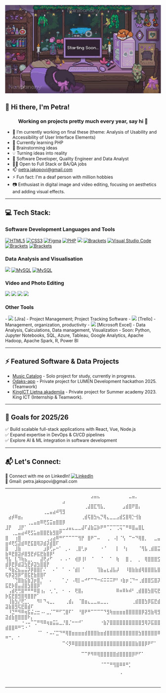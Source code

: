 <!--    
.______    _______ .___________..______       __    ______  __       ___     __     _______.
|   _  \  |   ____||           ||   _  \     |  |  /      ||  |     /   \   (_ )   /       |
|  |_)  | |  |__   `---|  |----`|  |_)  |    |  | |  ,----'|  |    /  ^  \   |/   |   (----`
|   ___/  |   __|      |  |     |      /     |  | |  |     |  |   /  /_\  \        \   \    
|  |      |  |____     |  |     |  |\  \----.|  | |  `----.|  |  /  _____  \   .----)   |   
| _|      |_______|    |__|     | _| `._____||__|  \______||__| /__/     \__\  |_______/    
                                                                                            
 __    __    ______   .___  ___.  _______ .______      ___       _______  _______           
|  |  |  |  /  __  \  |   \/   | |   ____||   _  \    /   \     /  _____||   ____|          
|  |__|  | |  |  |  | |  \  /  | |  |__   |  |_)  |  /  ^  \   |  |  __  |  |__             
|   __   | |  |  |  | |  |\/|  | |   __|  |   ___/  /  /_\  \  |  | |_ | |   __|            
|  |  |  | |  `--'  | |  |  |  | |  |____ |  |     /  _____  \ |  |__| | |  |____           
|__|  |__|  \______/  |__|  |__| |_______|| _|    /__/     \__\ \______| |_______|          
                                                                                                                        
welcome to my source code, pls excuse the mess ฅ^•ﻌ•^ฅ-->

  <img src="bok.jpg" alt="banner" width="800"/>
</p>

## 👋 Hi there, I'm Petra! 

<h3 align="center"> Working on projects pretty much every year, say hi 🤗 </h3>

- 🔭 I’m currently working on final these (theme: Analysis of Usability and Accessibility of User Interface Elements)
- 🌱 Currently learning PHP
- 💬 Brainstorming ideas
- 💡 Turning ideas into reality
- 🎯 Software Developer, Quality Engineer and Data Analyst
- 👨‍💻 Open to Full Stack or BA/QA jobs
- 📫 petra.jakopovi@gmail.com
- ⚡ Fun fact: I'm a deaf person with million hobbies
- 📷 Enthusiast in digital image and video editing, focusing on aesthetics and adding visual effects.

---

## 💻 Tech Stack:
<h3> Software Development Languages and Tools </h3>
<p align="left">
  <a href="https://www.geeksforgeeks.org/html/html5-introduction/" rel="nofollow"><img src="https://cdn.jsdelivr.net/gh/devicons/devicon/icons/html5/html5-original.svg" height="40" data-canonical-src="https://cdn.jsdelivr.net/gh/devicons/devicon/icons/html5/html5-original.svg" alt="HTML5" style="max-width: 100%; height: auto; max-height: 40px;"></a>
  <a href="https://en.wikipedia.org/wiki/CSS" rel="nofollow"><img src="https://cdn.jsdelivr.net/gh/devicons/devicon/icons/css3/css3-original.svg" height="40" data-canonical-src="https://cdn.jsdelivr.net/gh/devicons/devicon/icons/css3/css3-original.svg" alt="CSS3" style="max-width: 100%; height: auto; max-height: 40px;"></a>
  <a href="https://www.figma.com/" rel="nofollow"><img src="https://cdn.jsdelivr.net/gh/devicons/devicon/icons/figma/figma-original.svg" height="40" data-canonical-src="https://cdn.jsdelivr.net/gh/devicons/devicon/icons/figma/figma-original.svg" alt="Figma" style="max-width: 100%; height: auto; max-height: 40px;"></a>
  <a href="https://www.php.net/" rel="nofollow"><img src="https://cdn.jsdelivr.net/gh/devicons/devicon/icons/php/php-original.svg" height="40" data-canonical-src="https://cdn.jsdelivr.net/gh/devicons/devicon/icons/php/php-original.svg" alt="PHP" style="max-width: 100%; height: auto; max-height: 40px;"></a>
<a href="https://developer.mozilla.org/en-US/docs/Web/JavaScript" rel="nofollow"><img src="https://camo.githubusercontent.com/b16bfc5a41e33e8ce1162cb147ea2f9de31f2ac644f151e83d406c66eebddfb7/68747470733a2f2f75706c6f61642e77696b696d656469612e6f72672f77696b6970656469612f636f6d6d6f6e732f392f39392f556e6f6666696369616c5f4a6176615363726970745f6c6f676f5f322e737667" height="40" data-canonical-src="https://upload.wikimedia.org/wikipedia/commons/9/99/Unofficial_JavaScript_logo_2.svg" style="max-width: 100%; height: auto; max-height: 40px;"></a>
<a href="https://brackets.io/" rel="nofollow"><img src="https://upload.wikimedia.org/wikipedia/commons/thumb/4/4c/Brackets_Icon.svg/1024px-Brackets_Icon.svg.png" height="40" data-canonical-src="https://upload.wikimedia.org/wikipedia/commons/thumb/4/4c/Brackets_Icon.svg/1024px-Brackets_Icon.svg.png" alt="Brackets" style="max-width: 100%; height: auto; max-height: 40px;"></a>
<a href="https://code.visualstudio.com/" rel="nofollow"><img src="https://upload.wikimedia.org/wikipedia/commons/thumb/9/9a/Visual_Studio_Code_1.35_icon.svg/2048px-Visual_Studio_Code_1.35_icon.svg.png" height="40" data-canonical-src="https://upload.wikimedia.org/wikipedia/commons/thumb/9/9a/Visual_Studio_Code_1.35_icon.svg/2048px-Visual_Studio_Code_1.35_icon.svg.png" alt="Visual Studio Code" style="max-width: 100%; height: auto; max-height: 40px;"></a> 
<a href="https://www.testrail.com/" rel="nofollow"><img src="https://img.icons8.com/?size=512&id=rWQ6Qj4WSwBn&format=png" height="40" data-canonical-src="https://img.icons8.com/?size=512&id=rWQ6Qj4WSwBn&format=png" alt="Brackets" style="max-width: 100%; height: auto; max-height: 40px;"></a>  
<a href="https://www.adobe.com/products/dreamweaver.html" rel="nofollow"><img src="https://upload.wikimedia.org/wikipedia/commons/thumb/7/75/Adobe_Dreamweaver_CC_icon.svg/768px-Adobe_Dreamweaver_CC_icon.svg.png?20210519033737" height="40" data-canonical-src="https://upload.wikimedia.org/wikipedia/commons/thumb/7/75/Adobe_Dreamweaver_CC_icon.svg/768px-Adobe_Dreamweaver_CC_icon.svg.png?20210519033737" alt="Brackets" style="max-width: 100%; height: auto; max-height: 40px;"></a>
 <!--  <img src="https://cdn.jsdelivr.net/gh/devicons/devicon/icons/react/react-original.svg" alt="React" width="40" height="40"/>
  <img src="https://cdn.jsdelivr.net/gh/devicons/devicon/icons/angularjs/angularjs-original.svg" alt="Angular" width="40" height="40"/>
  <img src="https://cdn.jsdelivr.net/gh/devicons/devicon/icons/vuejs/vuejs-original.svg" alt="Vue" width="40" height="40"/>
  <img src="https://www.vectorlogo.zone/logos/tailwindcss/tailwindcss-icon.svg" alt="Tailwind CSS" width="40" height="40"/>
  <img src="https://cdn.jsdelivr.net/gh/devicons/devicon/icons/nextjs/nextjs-original.svg" alt="Next.js" width="40" height="40"/>
  <img src="https://cdn.jsdelivr.net/gh/devicons/devicon/icons/dot-net/dot-net-original.svg" alt=".NET Core" width="40" height="40"/>
  <img src="https://cdn.jsdelivr.net/gh/devicons/devicon/icons/typescript/typescript-original.svg" alt="TypeScript" width="40" height="40"/>
  <img src="https://cdn.jsdelivr.net/gh/devicons/devicon/icons/docker/docker-original.svg" alt="Docker" width="40" height="40"/>
  <img src="https://raw.githubusercontent.com/your-username/your-repo/main/images/langs/java.png" alt="Java" width="80" height="80" style="margin-right: 15px;">
  <img src="https://raw.githubusercontent.com/your-username/your-repo/main/images/langs/cpp.png" alt="C++" width="80" height="80"> -->
</p>

<h3> Data Analysis and Visualisation </h3>
<p align="left">
 <a href="https://www.postgresql.org/" rel="nofollow"><img src="https://cdn.jsdelivr.net/gh/devicons/devicon/icons/postgresql/postgresql-original.svg" height="40" data-canonical-src="https://cdn.jsdelivr.net/gh/devicons/devicon/icons/postgresql/postgresql-original.svg" style="max-width: 100%; height: auto; max-height: 40px;"></a>
 <a href="https://www.python.org/" rel="nofollow"><img src="https://cdn.jsdelivr.net/gh/devicons/devicon/icons/python/python-original.svg" height="40" data-canonical-src="https://cdn.jsdelivr.net/gh/devicons/devicon/icons/python/python-original.svg" alt="MySQL" style="max-width: 100%; height: auto; max-height: 40px;"></a> 
  <a href="https://www.mysql.com/" rel="nofollow"><img src="https://cdn.jsdelivr.net/gh/devicons/devicon/icons/mysql/mysql-original.svg" height="40" data-canonical-src="https://cdn.jsdelivr.net/gh/devicons/devicon/icons/mysql/mysql-original.svg" alt="MySQL" style="max-width: 100%; height: auto; max-height: 40px;"></a> 
  </p>


<h3> Video and Photo Editing </h3>
<p align="left">
  <a href="https://www.adobe.com/products/photoshop.html" rel="nofollow"><img src="https://camo.githubusercontent.com/3943c801288c835b42b3777afcc77c6c82c6414b95fe890bf8f0be9f1f0e1dac/68747470733a2f2f75706c6f61642e77696b696d656469612e6f72672f77696b6970656469612f636f6d6d6f6e732f612f61662f41646f62655f50686f746f73686f705f43435f69636f6e2e737667" height="40" data-canonical-src="https://upload.wikimedia.org/wikipedia/commons/a/af/Adobe_Photoshop_CC_icon.svg" style="max-width: 100%; height: auto; max-height: 40px;"></a>
<a href="https://www.adobe.com/products/premiere.html" rel="nofollow"><img src="https://camo.githubusercontent.com/5bcda7789abdcfe9f57fa94a1d87deccdc42fbb0bea1f88d61d207d26052e38b/68747470733a2f2f75706c6f61642e77696b696d656469612e6f72672f77696b6970656469612f636f6d6d6f6e732f342f34302f41646f62655f5072656d696572655f50726f5f43435f69636f6e2e737667" height="40" data-canonical-src="https://upload.wikimedia.org/wikipedia/commons/4/40/Adobe_Premiere_Pro_CC_icon.svg" style="max-width: 100%; height: auto; max-height: 40px;"></a>
<!-- <a href="https://www.blender.org/" rel="nofollow"><img src="https://camo.githubusercontent.com/7fef542fba72854151304580324d0d6f6703d08442d7f05968b649b80a2d61ff/68747470733a2f2f75706c6f61642e77696b696d656469612e6f72672f77696b6970656469612f636f6d6d6f6e732f302f30632f426c656e6465725f6c6f676f5f6e6f5f746578742e737667" height="40" data-canonical-src="https://upload.wikimedia.org/wikipedia/commons/0/0c/Blender_logo_no_text.svg" style="max-width: 100%; height: auto; max-height: 40px;"></a> -->
<a href="https://www.canva.com/" rel="nofollow"><img src="https://www.edigitalagency.com.au/wp-content/uploads/Canva-logo-PNG-large-size.png" height="40" data-canonical-src="https://www.edigitalagency.com.au/wp-content/uploads/Canva-logo-PNG-large-size.png" style="max-width: 100%; height: auto; max-height: 40px;"></a>
<a href="https://picsart.com/" rel="nofollow"><img src="https://play-lh.googleusercontent.com/gRheGVxu9Ygc4lIc71bVSgjGNiZ8d-nraBqGFRm1SV-2CsD-byiqzt_8m8y8tJqyLXc" height="40" data-canonical-src="https://www.edigitalagency.com.au/wp-content/uploads/Canva-logo-PNG-large-size.png" style="max-width: 100%; height: auto; max-height: 40px;"></a>
</p>


<h3> Other Tools </h3>
<p align="left">
- <a href="https://www.atlassian.com/software/jira" rel="nofollow"><img src="https://encrypted-tbn0.gstatic.com/images?q=tbn:ANd9GcRu64dKK1CnxP4S_ttq1E9Y1p2F3WpUz88uQA&s" data-canonical-src="https://encrypted-tbn0.gstatic.com/images?q=tbn:ANd9GcRu64dKK1CnxP4S_ttq1E9Y1p2F3WpUz88uQA&s" style="max-width: 100%; height: auto; max-height: 40px;"></a> [Jira] - Project Management; Project Tracking Software
- <a href="https://trello.com/" rel="nofollow"><img src="https://cdn-icons-png.flaticon.com/512/6124/6124991.png" data-canonical-src="https://cdn-icons-png.flaticon.com/512/6124/6124991.png" style="max-width: 100%; height: auto; max-height: 40px;"></a> [Trello] - Management, organization, productivity
- <a href="https://excel.cloud.microsoft/hr-hr/"><img src="https://w7.pngwing.com/pngs/878/917/png-transparent-microsoft-excel-icon.png" data-canonical-src="https://w7.pngwing.com/pngs/878/917/png-transparent-microsoft-excel-icon.png" style="max-width: 100%; height: auto; max-height: 40px;"></a> [Microsoft Excel] - Data Analysis, Calculations, Data management, Visualization
- Soon: Python, Jupyter Notebooks, SQL, Azure, Tableau, Google Analytics, Apache Hadoop, Apache Spark, R, Power BI


---

## ⚡ Featured Software & Data Projects
- [Music Catalog](https://github.com/PetriciaLee/music-catalog) - Solo project for study, currently in progress.
- [Odaks-app](https://github.com/PetriciaLee/odaks-app) - Private project for LUMEN Development hackathon 2025. (Teamwork)
- [KingICT Ljetna akademija](https://github.com/PetriciaLee/KingICT.Academy2023) - Private project for Summer academy 2023. King ICT (Internship & Teamwork).
---

## 🚀 Goals for 2025/26
✅ Build scalable full-stack applications with React, Vue, Node.js <br>
✅ Expand expertise in DevOps & CI/CD pipelines <br>
✅ Explore AI & ML integration in software development 

---

## 📬 Let's Connect:

<p align="left">     🔗 Connect with me on LinkedIn!
  <a href="https://www.linkedin.com/in/petra-jakopovic/" target="_blank">
    <img src="https://cdn.jsdelivr.net/gh/devicons/devicon/icons/linkedin/linkedin-original.svg" alt="LinkedIn" alt="LinkedIn" width="20" height="20"/>
  </a> <br>
  💼 Gmail: petra.jakopovi@gmail.com
</p>

<!--
╭┈─── ༺ ✧ ༻ ───┈╮ <br>
Code. Debug. Create. Repeat. <br>
Building the future, one line at a time. <br>
╰┈─── ༺ ✧ ༻ ───┈╯     -->

---

⠀⠀⠀⠀⠀⠀⠀⠀⠀⠀⠀⠀⠀⠀⠀⠀⠀⠀⠀⠀⠀⠀⠀⠀⠀⠀⠀⣠⣤⣄⠀⠀⠀⠀⠀⠀⠀⠀⠀⣀⣤⡀⠀⠀⠀⠀⠀⠀⠀⠀⠀⠀⠀⠀⠀⠀⠀⠀⠀⠀⠀⠀⠀⠀⠀⠀⠀⣠
⠀⠀⠀⠀⠀⠀⠀⠀⠀⠀⠀⠀⠀⠀⠀⠀⠀⠀⠀⠀⠀⠀⠀⠀⠀⢀⣼⣿⣏⢻⣧⡀⠀⠀⠀⠀⠀⣠⣾⣿⠟⣿⡄⠀⠀⠀⠀⠀⠀⠀⠀⠀⠀⠀⠀⠀⠀⠀⠀⠀⠀⢀⣀⣤⣴⠾⢻⣻
⠀⣴⡾⠿⣶⡄⠀⠀⠀⠀⠀⠀⠀⠀⠀⠀⠀⠀⠀⠀⠀⠀⠀⠀⢀⣾⢯⣿⣳⢦⡙⢿⣄⣀⣀⣠⣾⣫⣿⢿⡑⢺⣷⠀⠀⠀⠀⠀⠀⠀⠀⠀⠀⠀⠀⠀⢀⣀⣤⣶⠿⢟⣫⣭⣶⣿⣿⡿
⣸⡟⠀⠀⣸⡟⠁⠀⠀⠀⠀⠀⠀⠀⠀⠀⠀⣀⣀⣠⣤⣄⣀⣀⣼⠏⣼⣷⣭⡷⠟⠛⠉⡉⠉⢉⢭⠉⠛⠿⣿⣤⣿⣇⠀⠀⠀⠀⠀⠀⠀⢀⣀⣤⣴⠾⢟⣫⣥⣶⣿⣿⣟⣷⣻⣿⠟⠀
⣿⠀⠀⢰⣿⠀⠀⠀⠀⠀⠀⠀⠀⢀⣠⣴⠿⠛⠋⠉⠉⠉⠉⢻⡟⠀⣿⠟⠉⠤⠀⠀⢀⠀⠠⡇⠈⢣⠀⠉⠒⠙⢿⣿⡀⠀⠀⣀⣤⣶⠾⢟⣫⣽⣾⠿⣟⣯⣿⢿⡽⣾⡽⣾⣿⠏⠀⠀
⣿⠀⠀⣸⣷⠀⠀⠀⠀⠀⠀⠀⣰⡿⢋⡤⠒⠁⠀⡀⠄⠀⢀⣿⢃⡶⠀⠀⠀⠀⠐⠈⠀⠀⠀⡇⠀⠘⡆⠀⠀⠀⠈⢻⣧⢀⣾⣿⣭⣷⠿⣟⣿⣽⡾⣿⣻⣟⡾⣯⣟⣷⣿⡿⠃⠀⠀⠀
⢻⣧⠀⣇⠹⢷⣦⣀⡀⠀⠀⣼⢟⡴⠋⠀⠀⠠⠀⠄⠂⠀⢾⡿⢸⠇⠀⠈⠀⠀⠈⠀⠀⠁⠀⢷⠀⠀⣿⢀⠀⠀⡀⠀⢿⣿⣿⣿⣫⣾⡿⣟⡿⣾⣽⣳⣟⡾⣽⣳⣿⣿⡟⠀⠀⠀⠀⠀
⠁⠻⣷⣝⣦⣤⣬⡽⡿⣿⣿⡏⠌⠀⠀⠄⠁⠀⠁⠀⠄⠈⣾⡇⠈⠀⠀⠀⠀⢹⣷⣤⣆⣼⣧⡼⠀⠀⠸⣿⣷⣷⣾⢿⣿⣿⣿⣧⣿⢯⡿⣽⣻⡿⠋⣿⣯⣟⣷⣿⣿⠏⠀⠀⠀⠀⠀⠀
⠀⠀⠈⢙⣿⣷⣮⣷⣹⡶⣿⡈⠀⠀⠄⠀⠀⠀⠁⡐⠀⠠⢿⡇⠤⠚⠋⠉⠙⠒⠮⠭⠭⠭⠟⠃⠰⣷⡶⢈⠙⠒⢀⣾⣿⣿⣫⣿⡽⣯⣟⡷⣿⣤⣼⣿⣳⣿⣿⡿⠁⠀⠀⠀⠀⠀⠀⠀
⠀⢠⣾⢟⢛⣿⠛⠛⠛⠿⣿⢰⡄⠀⢂⠈⡀⠀⠂⠀⠄⠀⢟⣿⡄⠀⠀⠀⠀⠀⠀⠀⠀⠀⠀⠿⠶⠿⠷⠾⠃⢀⣾⣿⣿⣳⣿⢯⣟⡷⣯⣟⣿⣻⣿⢿⣿⣿⡟⠁⠀⠀⠀⠀⠀⠀⠀⠀
⠀⢸⣷⣳⡜⢟⣁⡀⠀⠀⠻⠇⠙⢤⣀⡀⠀⠀⠀⢀⣾⡄⠀⠈⣿⣶⣄⣀⣀⣤⣀⣀⡀⠀⠀⠀⠀⠀⠀⠀⢀⣾⣿⣿⣳⡿⣯⣟⣾⣽⣷⣿⣻⢯⣟⣿⣾⠏⠀⠀⠀⠀⠀⠀⠀⠀⠀⠀
⠀⠸⣙⠛⠻⠿⢶⣯⣬⣐⣒⠠⠄⣀⡈⠉⠛⠋⢉⣿⠏⠁⠀⠘⣿⠟⠛⠉⠉⠉⠉⠙⣻⢷⣶⣶⣶⣶⣿⣿⣿⣿⣿⡿⣽⣻⣷⢿⣻⣽⣾⣷⣿⣿⣿⣿⠗⡄⠀⠀⠀⠀⠀⠀⠀⠀⠀⠀
⠀⠀⠀⠉⠀⠐⠠⠤⠉⢉⠛⠻⠿⢶⣶⣭⣥⣀⡘⣿⡈⠒⠒⠚⠁⠀⠀⠀⠀⠀⠐⣷⡝⣿⣿⣿⣿⣿⣿⣿⣿⣿⣿⣻⢿⡽⣯⣿⣿⣾⣿⣿⠿⠛⠩⠐⠈⠀⠀⠀⠀⠀⠀⠀⠀⠀⠀⠀
⠀⠀⠀⠀⠀⠀⠀⠀⠀⠀⠈⠁⠀⠂⠤⠌⣉⠙⠛⢿⣿⣶⣶⣶⣶⣾⣿⣿⣿⣷⣶⣾⣿⣿⣿⣿⣿⣿⣿⣿⣿⣿⣳⣿⣿⣿⣿⣿⠿⠛⠉⠄⠀⠁⠀⠀⠀⠀⠀⠀⠀⠀⠀⠀⠀⠀⠀⠀
⠀⠀⠀⠀⠀⠀⠀⠀⠀⠀⠀⠀⠀⠀⠀⠀⠀⠀⠉⠪⡻⠿⣿⣿⣿⣿⣿⣿⣿⣿⣿⣿⣿⣿⣿⣿⣿⣿⣿⣿⣿⣷⣿⣿⡿⠟⠋⠁⠀⠀⠀⠀⠀⠀⠀⠀⠀⠀⠀⠀⠀⠀⠀⠀⠀⠀⠀⠀
⠀⠀⠀⠀⠀⠀⠀⠀⠀⠀⠀⠀⠀⠀⠀⠀⠀⠀⠀⠀⠀⠀⠀⠀⠉⠉⠟⠻⠿⢿⣿⣿⣿⣿⣿⣾⣿⣿⣿⣿⡿⠟⠋⠁⠀⠀⠀⠀⠀⠀⠀⠀⠀⠀⠀⠀⠀⠀⠀⠀⠀⠀⠀⠀⠀⠀⠀⠀
⠀⠀⠀⠀⠀⠀⠀⠀⠀⠀⠀⠀⠀⠀⠀⠀⠀⠀⠀⠀⠀⠀⠀⠀⠀⠀⠀⠀⠀⠀⠈⠉⠉⠛⢻⣿⠿⠿⠛⡁⠀⠀⠀⠀⠀⠀⠀⠀⠀⠀⠀⠀⠀⠀⠀⠀⠀⠀⠀⠀⠀⠀⠀⠀⠀⠀⠀⠀
⠀⠀⠀⠀⠀⠀⠀⠀⠀⠀⠀⠀⠀⠀⠀⠀⠀⠀⠀⠀⠀⠀⠀⠀⠀⠀⠀⠀⠀⠀⠀⠀⠀⠀⠀⠀⠈⠀⠀⠀⠀⠀⠀⠀⠀⠀⠀⠀⠀⠀⠀⠀⠀⠀⠀⠀⠀⠀⠀⠀⠀⠀⠀⠀⠀⠀⠀⠀


---
⠀⠀⠀
